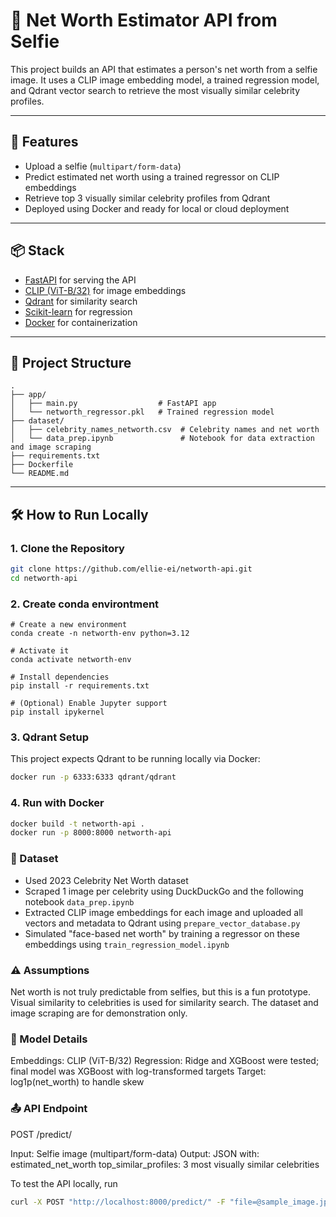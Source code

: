 # 💸 Net Worth Estimator API from Selfie

This project builds an API that estimates a person's net worth from a selfie image. It uses a CLIP image embedding model, a trained regression model, and Qdrant vector search to retrieve the most visually similar celebrity profiles.

---

## 🚀 Features

- Upload a selfie (`multipart/form-data`)
- Predict estimated net worth using a trained regressor on CLIP embeddings
- Retrieve top 3 visually similar celebrity profiles from Qdrant
- Deployed using Docker and ready for local or cloud deployment

---

## 📦 Stack

- [FastAPI](https://fastapi.tiangolo.com/) for serving the API
- [CLIP (ViT-B/32)](https://github.com/openai/CLIP) for image embeddings
- [Qdrant](https://qdrant.tech/) for similarity search
- [Scikit-learn](https://scikit-learn.org/) for regression
- [Docker](https://www.docker.com/) for containerization

---

## 📂 Project Structure

```
.
├── app/
│   ├── main.py                  # FastAPI app
│   └── networth_regressor.pkl   # Trained regression model
├── dataset/
│   ├── celebrity_names_networth.csv  # Celebrity names and net worth
│   └── data_prep.ipynb               # Notebook for data extraction and image scraping
├── requirements.txt
├── Dockerfile
└── README.md
```

---

## 🛠️ How to Run Locally

### 1. Clone the Repository

```bash
git clone https://github.com/ellie-ei/networth-api.git
cd networth-api
```

### 2. Create conda environtment

```
# Create a new environment
conda create -n networth-env python=3.12

# Activate it
conda activate networth-env

# Install dependencies
pip install -r requirements.txt

# (Optional) Enable Jupyter support
pip install ipykernel
```

### 3. Qdrant Setup

This project expects Qdrant to be running locally via Docker:

```bash
docker run -p 6333:6333 qdrant/qdrant
```

### 4. Run with Docker

```bash
docker build -t networth-api .
docker run -p 8000:8000 networth-api
```

### 📸 Dataset

- Used 2023 Celebrity Net Worth dataset
- Scraped 1 image per celebrity using DuckDuckGo and the following notebook `data_prep.ipynb`
- Extracted CLIP image embeddings for each image and uploaded all vectors and metadata to Qdrant  using `prepare_vector_database.py`
- Simulated "face-based net worth" by training a regressor on these embeddings using `train_regression_model.ipynb`

### ⚠️ Assumptions

Net worth is not truly predictable from selfies, but this is a fun prototype.
Visual similarity to celebrities is used for similarity search.
The dataset and image scraping are for demonstration only.

### 🧠 Model Details

Embeddings: CLIP (ViT-B/32)
Regression: Ridge and XGBoost were tested; final model was XGBoost with log-transformed targets
Target: log1p(net_worth) to handle skew

### 📤 API Endpoint

POST /predict/

Input: Selfie image (multipart/form-data)
Output: JSON with:
estimated_net_worth
top_similar_profiles: 3 most visually similar celebrities

To test the API locally, run

```bash
curl -X POST "http://localhost:8000/predict/" -F "file=@sample_image.jpg"
```
